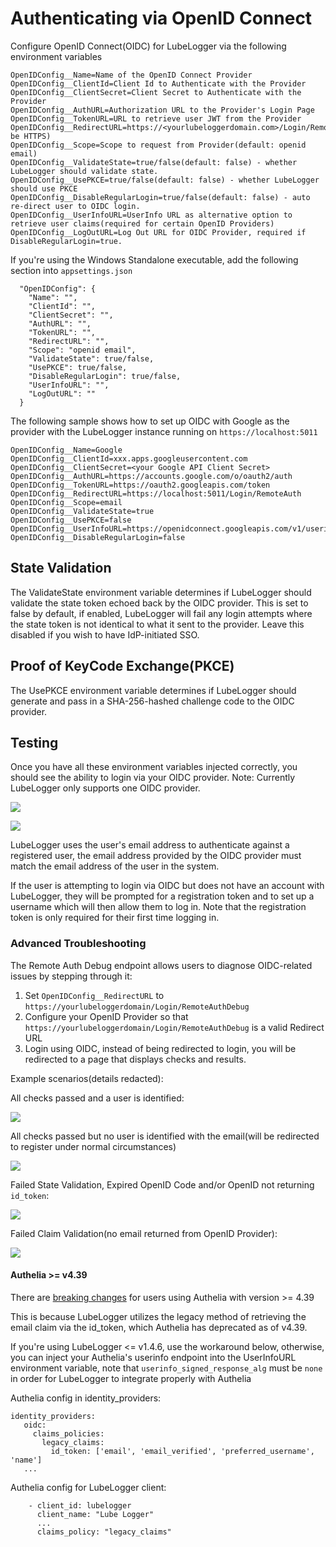 # Authenticating via OpenID Connect

Configure OpenID Connect(OIDC) for LubeLogger via the following environment variables

```
OpenIDConfig__Name=Name of the OpenID Connect Provider
OpenIDConfig__ClientId=Client Id to Authenticate with the Provider
OpenIDConfig__ClientSecret=Client Secret to Authenticate with the Provider
OpenIDConfig__AuthURL=Authorization URL to the Provider's Login Page
OpenIDConfig__TokenURL=URL to retrieve user JWT from the Provider
OpenIDConfig__RedirectURL=https://<yourlubeloggerdomain.com>/Login/RemoteAuth(must be HTTPS)
OpenIDConfig__Scope=Scope to request from Provider(default: openid email)
OpenIDConfig__ValidateState=true/false(default: false) - whether LubeLogger should validate state.
OpenIDConfig__UsePKCE=true/false(default: false) - whether LubeLogger should use PKCE
OpenIDConfig__DisableRegularLogin=true/false(default: false) - auto re-direct user to OIDC login.
OpenIDConfig__UserInfoURL=UserInfo URL as alternative option to retrieve user claims(required for certain OpenID Providers)
OpenIDConfig__LogOutURL=Log Out URL for OIDC Provider, required if DisableRegularLogin=true.
```

If you're using the Windows Standalone executable, add the following section into `appsettings.json`

```
  "OpenIDConfig": {
    "Name": "",
    "ClientId": "",
    "ClientSecret": "",
    "AuthURL": "",
    "TokenURL": "",
    "RedirectURL": "",
    "Scope": "openid email",
    "ValidateState": true/false,
    "UsePKCE": true/false,
    "DisableRegularLogin": true/false,
    "UserInfoURL": "",
    "LogOutURL": ""
  }
 ```

The following sample shows how to set up OIDC with Google as the provider with the LubeLogger instance running on `https://localhost:5011`

```
OpenIDConfig__Name=Google
OpenIDConfig__ClientId=xxx.apps.googleusercontent.com
OpenIDConfig__ClientSecret=<your Google API Client Secret>
OpenIDConfig__AuthURL=https://accounts.google.com/o/oauth2/auth
OpenIDConfig__TokenURL=https://oauth2.googleapis.com/token
OpenIDConfig__RedirectURL=https://localhost:5011/Login/RemoteAuth
OpenIDConfig__Scope=email
OpenIDConfig__ValidateState=true
OpenIDConfig__UsePKCE=false
OpenIDConfig__UserInfoURL=https://openidconnect.googleapis.com/v1/userinfo
OpenIDConfig__DisableRegularLogin=false
```

## State Validation
The ValidateState environment variable determines if LubeLogger should validate the state token echoed back by the OIDC provider. This is set to false by default, if enabled, LubeLogger will fail any login attempts where the state token is not identical to what it sent to the provider. Leave this disabled if you wish to have IdP-initiated SSO.

## Proof of KeyCode Exchange(PKCE)
The UsePKCE environment variable determines if LubeLogger should generate and pass in a SHA-256-hashed challenge code to the OIDC provider.

## Testing
Once you have all these environment variables injected correctly, you should see the ability to login via your OIDC provider. Note: Currently LubeLogger only supports one OIDC provider.

![](/Advanced/OpenID/a/image-1726781322923.png)

![](/Advanced/OpenID/a/image-1726781326911.png)

LubeLogger uses the user's email address to authenticate against a registered user, the email address provided by the OIDC provider must match the email address of the user in the system.

If the user is attempting to login via OIDC but does not have an account with LubeLogger, they will be prompted for a registration token and to set up a username which will then allow them to log in. Note that the registration token is only required for their first time logging in.

### Advanced Troubleshooting

The Remote Auth Debug endpoint allows users to diagnose OIDC-related issues by stepping through it:

1. Set `OpenIDConfig__RedirectURL` to `https://yourlubeloggerdomain/Login/RemoteAuthDebug`
2. Configure your OpenID Provider so that `https://yourlubeloggerdomain/Login/RemoteAuthDebug` is a valid Redirect URL
3. Login using OIDC, instead of being redirected to login, you will be redirected to a page that displays checks and results.

Example scenarios(details redacted):

All checks passed and a user is identified:

![](/Advanced/OpenID/a/image-1743433228696.png)

All checks passed but no user is identified with the email(will be redirected to register under normal circumstances)

![](/Advanced/OpenID/a/image-1743433340241.png)

Failed State Validation, Expired OpenID Code and/or OpenID not returning `id_token`:

![](/Advanced/OpenID/a/image-1743433430561.png)

Failed Claim Validation(no email returned from OpenID Provider):

![](/Advanced/OpenID/a/image-1743433568647.png)

#### Authelia >= v4.39

There are [breaking changes](https://www.authelia.com/integration/openid-connect/openid-connect-1.0-claims/#restore-functionality-prior-to-claims-parameter) for users using Authelia with version >= 4.39

This is because LubeLogger utilizes the legacy method of retrieving the email claim via the id_token, which Authelia has deprecated as of v4.39.

If you're using LubeLogger <= v1.4.6, use the workaround below, otherwise, you can inject your Authelia's userinfo endpoint into the UserInfoURL environment variable, note that `userinfo_signed_response_alg` must be `none` in order for LubeLogger to integrate properly with Authelia

Authelia config in identity_providers:

```
identity_providers:
   oidc:
     claims_policies:
       legacy_claims:
         id_token: ['email', 'email_verified', 'preferred_username', 'name']
   ...
```

Authelia config for LubeLogger client:

```
    - client_id: lubelogger
      client_name: "Lube Logger"
      ...
      claims_policy: "legacy_claims"
```
